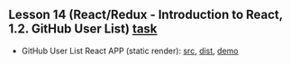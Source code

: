 ## Lesson 14 (React/Redux - Introduction to React, 1.2. GitHub User List) [task](https://github.com/pdffiller/js-react-school-tasks/blob/master/React-Redux/01-2-static-render-list.md)
* GitHub User List React APP (static render): [src](https://github.com/Cath-kb/js-school/tree/master/lesson14/github-list-static), [dist](https://github.com/Cath-kb/js-school/tree/gh-pages/lesson14/github-list-static), [demo](https://cath-kb.github.io/js-school/lesson14/github-list-static)
